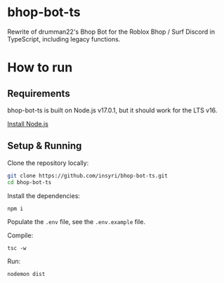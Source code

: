 # bhop-bot-ts

Rewrite of drumman22's Bhop Bot for the Roblox Bhop / Surf Discord in TypeScript, including legacy functions.

<!---
drumman22, liquidwater0, doge, cool doggo was here
-->

# How to run

## Requirements

bhop-bot-ts is built on Node.js v17.0.1, but it should work for the LTS v16.

[Install Node.js](https://nodejs.org/)

## Setup & Running

Clone the repository locally:

```bash
git clone https://github.com/insyri/bhop-bot-ts.git
cd bhop-bot-ts
```

Install the dependencies:

```
npm i
```

Populate the `.env` file, see the `.env.example` file.

Compile:

```
tsc -w
```

Run:

```
nodemon dist
```
